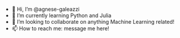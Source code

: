 - 👋 Hi, I’m @agnese-galeazzi
- 🌱 I’m currently learning Python and Julia
- 💞️ I’m looking to collaborate on anything Machine Learning related!
- 📫 How to reach me: message me here!

<!---
agnese-galeazzi/agnese-galeazzi is a ✨ special ✨ repository because its `README.md` (this file) appears on your GitHub profile.
You can click the Preview link to take a look at your changes.
--->
